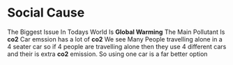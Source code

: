 # Social Cause
The Biggest Issue In Todays World Is **Global Warming**
The Main Pollutant Is **co2**
Car emssion has a lot of **co2**
We see Many People travelling alone in a 4 seater car so if 4 people are travelling alone then they use 4 different cars and their is extra **co2** emission.
So using one car is a far better option


